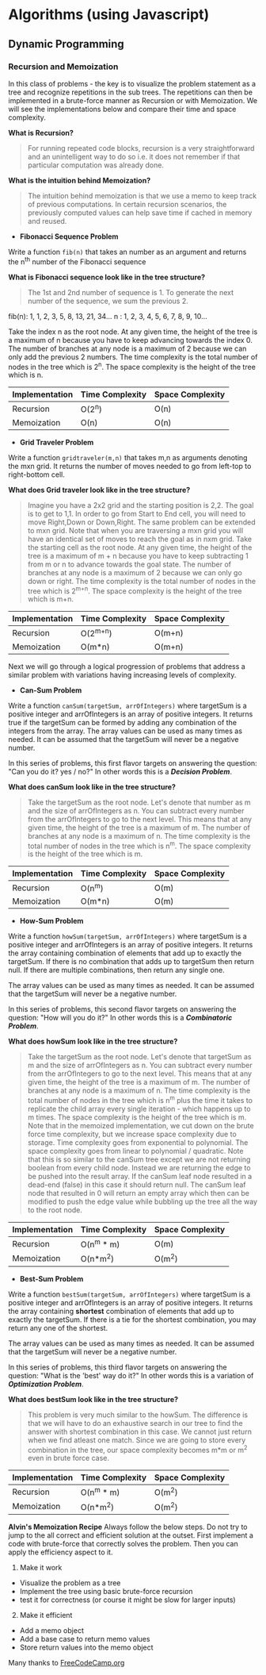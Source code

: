 # Algorithms (using Javascript)

## Dynamic Programming 
### Recursion and Memoization 

In this class of problems - the key is to visualize the problem statement as a tree and recognize repetitions in the sub trees. The repetitions can then be implemented in a brute-force manner as Recursion or with Memoization. We will see the implementations below and compare their time and space complexity.

**What is Recursion?**
>For running repeated code blocks, recursion is a very straightforward and an unintelligent way to do so i.e. it does not remember if that particular computation was already done.

**What is the intuition behind Memoization?**
>The intuition behind memoization is that we use a memo to keep track of previous computations. In certain recursion scenarios, the previously computed values can help save time if cached in memory and reused.

- **Fibonacci Sequence Problem**

Write a function `fib(n)` that takes an number as an argument and returns the n<sup>th</sup> number of the Fibonacci sequence

**What is Fibonacci sequence look like in the tree structure?**
>The 1st and 2nd number of sequence is 1. To generate the next number of the sequence, we sum the previous 2.

fib(n): 1, 1, 2, 3, 5, 8, 13, 21, 34...
n	  : 1, 2, 3, 4, 5, 6, 7, 8, 9, 10...

Take the index n as the root node. At any given time, the height of the tree is a maximum of n because you have to keep advancing towards the index 0. The number of branches at any node is a maximum of 2 because we can only add the previous 2 numbers. The time complexity is the total number of nodes in the tree which is 2<sup>n</sup>. The space complexity is the height of the tree which is n.

| Implementation | Time Complexity | Space Complexity |
| ----------- | ----------- | ----------- |
| Recursion | O(2<sup>n</sup>) | O(n) |
| Memoization | O(n) | O(n) |

- **Grid Traveler Problem**

Write a function `gridtraveler(m,n)` that takes m,n as arguments denoting the mxn grid. It returns the number of moves needed to go from left-top to right-bottom cell.

**What does Grid traveler look like in the tree structure?**
>Imagine you have a 2x2 grid and the starting position is 2,2. The goal is to get to 1,1. In order to go from Start to End cell, you will need to move Right,Down or Down,Right. The same problem can be extended to mxn grid. Note that when you are traversing a mxn grid you will have an identical set of moves to reach the goal as in nxm grid. Take the starting cell as the root node. At any given time, the height of the tree is a maximum of m + n because you have to keep subtracting 1 from m or n to advance towards the goal state. The number of branches at any node is a maximum of 2 because we can only go down or right. The time complexity is the total number of nodes in the tree which is 2<sup>m+n</sup>. The space complexity is the height of the tree which is m+n.

| Implementation | Time Complexity | Space Complexity |
| ----------- | ----------- | ----------- |
| Recursion | O(2<sup>m+n</sup>) | O(m+n) |
| Memoization | O(m\*n) | O(m+n) |

Next we will go through a logical progression of problems that address a similar problem with variations having increasing levels of complexity. 

- **Can-Sum Problem**

Write a function `canSum(targetSum, arrOfIntegers)` where targetSum is a positive integer and arrOfIntegers is an array of positive integers. It returns true if the targetSum can be formed by adding any combination of the integers from the array. The array values can be used as many times as needed. It can be assumed that the targetSum will never be a negative number.

In this series of problems, this first flavor targets on answering the question: "Can you do it? yes / no?" In other words this is a ***Decision Problem***.

**What does canSum look like in the tree structure?**
>Take the targetSum as the root node. Let's denote that number as m and the size of arrOfIntegers as n. You can subtract every number from the arrOfIntegers to go to the next level. This means that at any given time, the height of the tree is a maximum of m. The number of branches at any node is a maximum of n. The time complexity is the total number of nodes in the tree which is n<sup>m</sup>. The space complexity is the height of the tree which is m.

| Implementation | Time Complexity | Space Complexity |
| ----------- | ----------- | ----------- |
| Recursion | O(n<sup>m</sup>) | O(m) |
| Memoization | O(m\*n) | O(m) |

- **How-Sum Problem**

Write a function `howSum(targetSum, arrOfIntegers)` where targetSum is a positive integer and arrOfIntegers is an array of positive integers. It returns the array containing combination of elements that add up to exactly the targetSum. If there is no combination that adds up to targetSum then return null. If there are multiple combinations, then return any single one. 

The array values can be used as many times as needed. It can be assumed that the targetSum will never be a negative number.

In this series of problems, this second flavor targets on answering the question: "How will you do it?" In other words this is a ***Combinatoric Problem***.

**What does howSum look like in the tree structure?**
>Take the targetSum as the root node. Let's denote that targetSum as m and the size of arrOfIntegers as n. You can subtract every number from the arrOfIntegers to go to the next level. This means that at any given time, the height of the tree is a maximum of m. The number of branches at any node is a maximum of n. The time complexity is the total number of nodes in the tree which is n<sup>m</sup> plus the time it takes to replicate the child array every single iteration - which happens up to m times. The space complexity is the height of the tree which is m.
>Note that in the memoized implementation, we cut down on the brute force time complexity, but we increase space complexity due to storage. Time complexity goes from exponential to polynomial. The space complexity goes from linear to polynomial / quadratic. 
>Note that this is so similar to the canSum tree except we are not returning boolean from every child node. Instead we are returning the edge to be pushed into the result array. If the canSum leaf node resulted in a dead-end (false) in this case it should return null. The canSum leaf node that resulted in 0 will return an empty array which then can be modified to push the edge value while bubbling up the tree all the way to the root node. 

| Implementation | Time Complexity | Space Complexity |
| ----------- | ----------- | ----------- |
| Recursion | O(n<sup>m</sup> \* m) | O(m) |
| Memoization | O(n\*m<sup>2</sup>) | O(m<sup>2</sup>) |

- **Best-Sum Problem**

Write a function `bestSum(targetSum, arrOfIntegers)` where targetSum is a positive integer and arrOfIntegers is an array of positive integers. It returns the array containing **shortest** combination of elements that add up to exactly the targetSum. If there is a tie for the shortest combination, you may return any one of the shortest. 

The array values can be used as many times as needed. It can be assumed that the targetSum will never be a negative number.

In this series of problems, this third flavor targets on answering the question: "What is the 'best' way do it?" In other words this is a variation of ***Optimization Problem***.

**What does bestSum look like in the tree structure?**
>This problem is very much similar to the howSum. The difference is that we will have to do an exhaustive search in our tree to find the answer with shortest combination in this case. We cannot just return when we find atleast one match. Since we are going to store every combination in the tree, our space complexity becomes m\*m or m<sup>2</sup> even in brute force case.

| Implementation | Time Complexity | Space Complexity |
| ----------- | ----------- | ----------- |
| Recursion | O(n<sup>m</sup> \* m) | O(m<sup>2</sup>) |
| Memoization | O(n\*m<sup>2</sup>) | O(m<sup>2</sup>) |

**Alvin's Memoization Recipe**
Always follow the below steps. Do not try to jump to the all correct and efficient solution at the outset. First implement a code with brute-force that correctly solves the problem. Then you can apply the efficiency aspect to it. 

1. Make it work
- Visualize the problem as a tree
- Implement the tree using basic brute-force recursion
- test it for correctness (or course it might be slow for larger inputs)

2. Make it efficient
- Add a memo object
- Add a base case to return memo values
- Store return values into the memo object

Many thanks to [FreeCodeCamp.org](https://www.youtube.com/watch?v=oBt53YbR9Kk)

